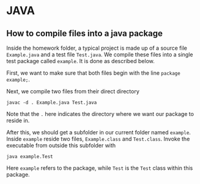 # JAVA

## How to compile files into a java package

Inside the homework folder, a typical project is made up of a source file `Example.java` and a test file `Test.java`. We compile these files into a single test package called `example`. It is done as described below.

First, we want to make sure that both files begin with the line `package example;`.

Next, we compile two files from their direct directory

~~~
javac -d . Example.java Test.java
~~~ 

Note that the `.` here indicates the directory where we want our package to reside in.

After this, we should get a subfolder in our current folder named `example`. Inside `example` reside two files, `Example.class` and `Test.class`. Invoke the executable from outside this subfolder with 

~~~
java example.Test
~~~

Here `example` refers to the package, while `Test` is the `Test` class within this package.